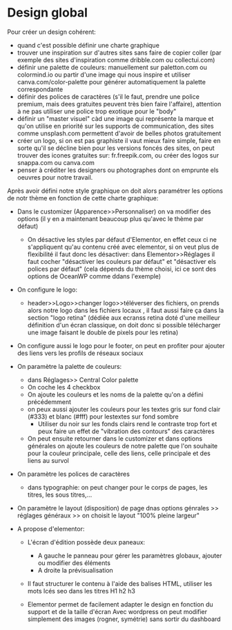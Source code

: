 # Design global
Pour créer un design cohérent:
- quand c'est possible définir une charte graphique
- trouver une inspiration sur d'autres sites sans faire de copier coller (par exemple des sites d'inspiration comme dribble.com ou collectui.com)
- définir une palette de couleurs: manuellement sur paletton.com ou colormind.io ou partir d'une image qui nous inspire et utiliser canva.com/color-palette pour générer automatiquement la palette correspondante 
- définir des polices de caractères (s'il le faut, prendre une police premium, mais dees gratuites peuvent très bien faire l'affaire), attention à ne pas utiliser une police trop exotique pour le "body"
- définir un "master visuel" càd une image qui représente la marque et qu'on utilise en priorité sur les supports de communication, des sites comme unsplash.com permettent d'avoir de belles photos gratuitement
- créer un logo, si on est pas graphiste il vaut mieux faire simple, faire en sorte qu'il se décline bien pour les versions foncés des sites, on peut trouver des icones gratuites sur: fr.freepik.com, ou créer des logos sur snappa.com ou canva.com 
- penser à créditer les designers ou photographes dont on emprunte els oeuvres pour notre travail.


Après avoir défini notre style graphique on doit alors paramétrer les options de notr thème en fonction de cette charte graphique:
- Dans le customizer (Apparence>>Personnaliser) on va modifier des options (il y en a maintenant beaucoup plus qu'avec le thème par défaut)
    - On désactive les styles par défaut d'Elementor, en effet ceux ci ne s'appliquent qu'au contenu créé avec elementor, si on veut plus de flexibilité il faut donc les désactiver: dans Elementor>>Réglages il faut cocher "désactiver les couleurs par défaut" et "désactiver els polices par défaut" (cela dépends du thème choisi, ici ce sont des options de OceanWP comme ddans l'exemple)
- On configure le logo: 
    - header>>Logo>>changer logo>>téléverser des fichiers, on prends alors notre logo dans les fichiers locaux , il faut aussi faire ça dans la section "logo retina" (dédiée aux ecranss retina doté d'une meilleur définition d'un écran classique, on doit donc si possible télécharger une image faisant le double de pixels pour les retina)
- On configure aussi le logo pour le footer, on peut en profiter pour ajouter des liens vers les profils de réseaux sociaux 

- On paramètre la palette de couleurs:
    - dans Réglages>> Central Color palette 
    - On coche les 4 checkbox 
    - On ajoute les couleurs et les noms de la palette qu'on a défini précédemment
    - on peux aussi ajouter les couleurs pour les textes gris sur fond clair (#333) et blanc (#fff)  pour lestextes sur fond sombre
        - Utiliser du noir sur les fonds clairs rend le contraste trop fort et peux faire un effet de "vibration des contours" des caractères 
    - On peut ensuite retourner dans le customizer et dans options générales on ajoute les couleurs de notre palette que l'on souhaite pour la couleur principale, celle des liens, celle principale et des liens au survol

- On paramètre les polices de caractères
    - dans typographie: on peut changer pour le corps de pages, les titres, les sous titres,... 

- On paramètre le layout (disposition) de page dnas options génrales >> réglages généraux >> on choisit le layout "100% pleine largeur"

- A propose d'elementor: 
    - L'écran d'édition possède deux paneaux:
        - A gauche le panneau pour gérer les paramètres globaux, ajouter ou modifier des éléments
        - A droite la prévisualisation

    - Il faut structurer le contenu à l'aide des balises HTML, utiliser les mots lcés seo dans les titres H1 h2 h3
    - Elementor permet de facilement adapter le design en fonction du support et de la taille d'écran 
    Avec wordpress on peut modifier simplement des images (rogner, symétrie) sans sortir du dashboard 
         